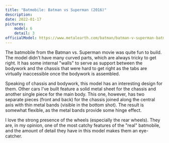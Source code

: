 ```yaml
---
title: "Batmobile: Batman vs Superman (2016)"
description:
date: 2022-01-17
pictures:
    model: 6
    detail: 3
officialModel: https://www.metalearth.com/batman/batman-v-superman-batmobile
---
```

The batmobile from the Batman vs. Superman movie was quite fun to build. The model didn't have many curved parts, which are always tricky to get right. It has some internal "walls" to serve as support between the bodywork and the chassis that were hard to get right as the tabs are virtually inaccessible once the bodywork is assembled.

Speaking of chassis and bodywork, this model has an interesting design for them. Other cars I've built feature a solid metal sheet for the chassis and another single piece for the main body. This one, however, has two separate pieces (front and back) for the chassis joined along the central axis with thin metal bands (visible in the bottom shot). The result is somewhat flexible, as the metal bands provide some hinge effect.

I love the strong presence of the wheels (especially the rear wheels). They are, in my opinion, one of the most catchy features of the "real" batmobile, and the amount of detail they have in this model makes them an eye-catcher.
